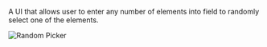 A UI that allows user to enter any number of elements into field to randomly select one of the elements.

![Random Picker](https://i.makeagif.com/media/6-02-2022/iOEGFq.gif)
